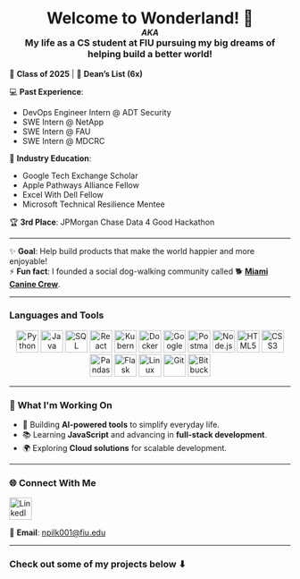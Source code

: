 <div align="center">
  <h1 style="margin-bottom: 0px;"><b>Welcome to Wonderland! 🐛</b></h1>
  <h6 style="margin-top: 0px; margin-bottom: 0px;"><b>AKA</b></h6>
  <h3 style="margin-top: 0px;"><b>My life as a CS student at FIU pursuing my big dreams of helping build a better world!</b></h3>
</div>

📅 **Class of 2025** | 🎉 **Dean’s List (6x)**  

💻 **Past Experience**: 
- DevOps Engineer Intern @ ADT Security
- SWE Intern @ NetApp
- SWE Intern @ FAU
- SWE Intern @ MDCRC

🧠 **Industry Education**:  
- Google Tech Exchange Scholar  
- Apple Pathways Alliance Fellow  
- Excel With Dell Fellow  
- Microsoft Technical Resilience Mentee

🏆 **3rd Place**: JPMorgan Chase Data 4 Good Hackathon

---

✨ **Goal**: Help build products that make the world happier and more enjoyable!  
⚡ **Fun fact**: I founded a social dog-walking community called 🐕 [**Miami Canine Crew**](https://www.instagram.com/caninecrewmiami/).  
</p>

---

### **Languages and Tools**  

<p align="center">
  <img src="https://cdn.jsdelivr.net/gh/devicons/devicon/icons/python/python-original.svg" title="Python" width="40" height="40"/>  
  <img src="https://cdn.jsdelivr.net/gh/devicons/devicon/icons/java/java-original.svg" title="Java" width="40" height="40"/>  
  <img src="https://cdn.jsdelivr.net/gh/devicons/devicon/icons/mysql/mysql-original.svg" title="SQL" width="40" height="40"/>  
  <img src="https://cdn.jsdelivr.net/gh/devicons/devicon/icons/react/react-original.svg" title="React" width="40" height="40"/>  
  <img src="https://cdn.jsdelivr.net/gh/devicons/devicon/icons/kubernetes/kubernetes-plain.svg" title="Kubernetes" width="40" height="40"/>  
  <img src="https://cdn.jsdelivr.net/gh/devicons/devicon/icons/docker/docker-original.svg" title="Docker" width="40" height="40"/>  
  <img src="https://cdn.jsdelivr.net/gh/devicons/devicon/icons/googlecloud/googlecloud-original.svg" title="Google Cloud" width="40" height="40"/>  
  <img src="https://cdn.jsdelivr.net/gh/devicons/devicon/icons/postman/postman-original.svg" title="Postman" width="40" height="40"/>  
  <img src="https://cdn.jsdelivr.net/gh/devicons/devicon/icons/nodejs/nodejs-original.svg" title="Node.js" width="40" height="40"/>  
  <img src="https://cdn.jsdelivr.net/gh/devicons/devicon/icons/html5/html5-original.svg" title="HTML5" width="40" height="40"/>  
  <img src="https://cdn.jsdelivr.net/gh/devicons/devicon/icons/css3/css3-original.svg" title="CSS3" width="40" height="40"/>  
  <img src="https://cdn.jsdelivr.net/gh/devicons/devicon/icons/pandas/pandas-original.svg" title="Pandas" width="40" height="40"/>  
  <img src="https://cdn.jsdelivr.net/gh/devicons/devicon/icons/flask/flask-original.svg" title="Flask" width="40" height="40"/> 
  <img src="https://cdn.jsdelivr.net/gh/devicons/devicon/icons/linux/linux-original.svg" title="Linux" width="40" height="40"/>  
  <img src="https://cdn.jsdelivr.net/gh/devicons/devicon/icons/git/git-original.svg" title="Git" width="40" height="40"/>  
  <img src="https://cdn.jsdelivr.net/gh/devicons/devicon/icons/bitbucket/bitbucket-original.svg" title="Bitbucket" width="40" height="40"/>  
</p>  

---

### 🌟 **What I'm Working On**  
- 🚀 Building **AI-powered tools** to simplify everyday life.  
- 📚 Learning **JavaScript** and advancing in **full-stack development**.  
- 🌍 Exploring **Cloud solutions** for scalable development.  

---

### 🌐 **Connect With Me**  
<p align="left">
  <a href="https://www.linkedin.com/in/noah-pilkington/" target="_blank">
    <img src="https://cdn.jsdelivr.net/gh/devicons/devicon/icons/linkedin/linkedin-original.svg" alt="LinkedIn" width="40" height="40"/>
  </a>
</p>

📧 **Email**: npilk001@fiu.edu  

---

### **Check out some of my projects below ⬇**
